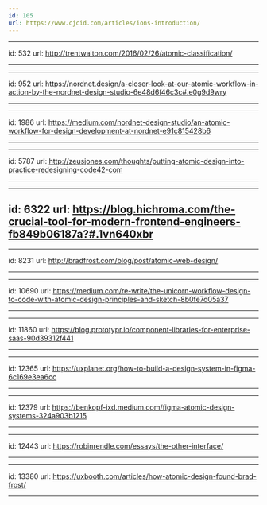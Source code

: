 ```yaml
---
id: 105
url: https://www.cjcid.com/articles/ions-introduction/
---
```


---
id: 532
url: http://trentwalton.com/2016/02/26/atomic-classification/

---

---
id: 952
url: https://nordnet.design/a-closer-look-at-our-atomic-workflow-in-action-by-the-nordnet-design-studio-6e48d6f46c3c#.e0g9d9wry

---

---
id: 1986
url: https://medium.com/nordnet-design-studio/an-atomic-workflow-for-design-development-at-nordnet-e91c815428b6

---



---
id: 5787
url: http://zeusjones.com/thoughts/putting-atomic-design-into-practice-redesigning-code42-com

---


---
id: 6322
url: https://blog.hichroma.com/the-crucial-tool-for-modern-frontend-engineers-fb849b06187a?#.1vn640xbr
---


---
id: 8231
url: http://bradfrost.com/blog/post/atomic-web-design/

---


---
id: 10690
url: https://medium.com/re-write/the-unicorn-workflow-design-to-code-with-atomic-design-principles-and-sketch-8b0fe7d05a37

---

---
id: 11860
url: https://blog.prototypr.io/component-libraries-for-enterprise-saas-90d39312f441

---


---
id: 12365
url: https://uxplanet.org/how-to-build-a-design-system-in-figma-6c169e3ea6cc

---

---
id: 12379
url: https://benkopf-ixd.medium.com/figma-atomic-design-systems-324a903b1215

---

---
id: 12443
url: https://robinrendle.com/essays/the-other-interface/

---



---
id: 13380
url: https://uxbooth.com/articles/how-atomic-design-found-brad-frost/

---

